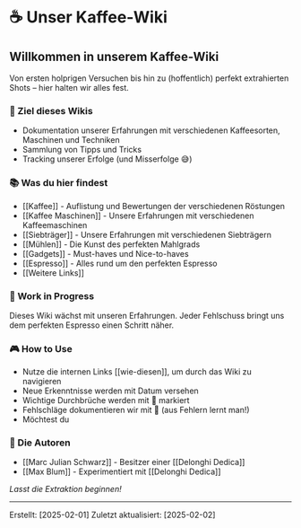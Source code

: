 
# ☕️ Unser Kaffee-Wiki

## Willkommen in unserem Kaffee-Wiki

  Von ersten holprigen Versuchen bis hin zu (hoffentlich) perfekt extrahierten Shots – hier halten wir alles fest.

### 🎯 Ziel dieses Wikis
- Dokumentation unserer Erfahrungen mit verschiedenen Kaffeesorten, Maschinen und Techniken
- Sammlung von Tipps und Tricks
- Tracking unserer Erfolge (und Misserfolge 😅)

### 📚 Was du hier findest

- [[Kaffee]] - Auflistung und Bewertungen der verschiedenen Röstungen
- [[Kaffee Maschinen]] - Unsere Erfahrungen mit verschiedenen Kaffeemaschinen
- [[Siebträger]] - Unsere Erfahrungen mit verschiedenen Siebträgern
- [[Mühlen]]  - Die Kunst des perfekten Mahlgrads
- [[Gadgets]] - Must-haves und Nice-to-haves
- [[Espresso]] - Alles rund um den perfekten Espresso
- [[Weitere Links]]

### 🌱 Work in Progress
Dieses Wiki wächst mit unseren Erfahrungen. Jeder Fehlschuss bringt uns dem perfekten Espresso einen Schritt näher.

### 🎮 How to Use
- Nutze die internen Links [[wie-diesen]], um durch das Wiki zu navigieren
- Neue Erkenntnisse werden mit Datum versehen
- Wichtige Durchbrüche werden mit 🌟 markiert
- Fehlschläge dokumentieren wir mit 🚫 (aus Fehlern lernt man!)
- Möchtest du

### 👥 Die Autoren
- [[Marc Julian Schwarz]] - Besitzer einer [[Delonghi Dedica]]
- [[Max Blum]] - Experimentiert mit [[Delonghi Dedica]]

*Lasst die Extraktion beginnen!*

---
Erstellt: [2025-02-01]
Zuletzt aktualisiert: [2025-02-02]

